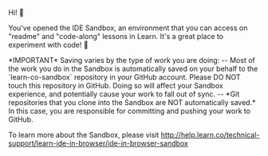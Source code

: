 <!DOCTYPE html>
<html>
<head>
Hi! 👋

You've opened the IDE Sandbox, an environment that you can access on "readme" and "code-along" lessons in Learn. It's a great place to experiment with code! 🎉
</head>
<body>
*IMPORTANT*
Saving varies by the type of work you are doing:
-- Most of the work you do in the Sandbox is automatically saved on your behalf to the `learn-co-sandbox` repository in your GitHub account. Please DO NOT touch this repository in GitHub. Doing so will affect your Sandbox experience, and potentially cause your work to fall out of sync.
-- *Git repositories that you clone into the Sandbox are NOT automatically saved.* In this case, you are responsible for committing and pushing your work to GitHub. 

To learn more about the Sandbox, please visit http://help.learn.co/technical-support/learn-ide-in-browser/ide-in-browser-sandbox
</body>
</html>